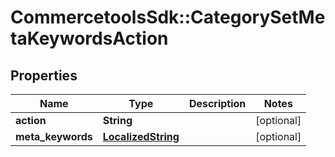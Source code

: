 # CommercetoolsSdk::CategorySetMetaKeywordsAction

## Properties
Name | Type | Description | Notes
------------ | ------------- | ------------- | -------------
**action** | **String** |  | [optional] 
**meta_keywords** | [**LocalizedString**](LocalizedString.md) |  | [optional] 

